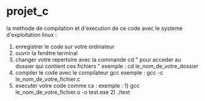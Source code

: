 # projet_c
la methode de compilation et d'execution de ce code avec le systeme d'exploitation linux :

1) enregistrer le code sur votre ordinateur
2) ouvrir la fenêtre terminal
3) changer votre repertoire avec la commande cd " pour acceder au dossier qui contient ces fichiers " exemple : cd le_nom_de_votre_dossier
4) compiler le code avec le compilateur gcc exemple : gcc -c le_nom_de_votre_fichier.c
5) executer votre code comme ca : exemple : 1) gcc le_nom_de_votre_fichier.o -o test.exe 
                                            2) ./test
